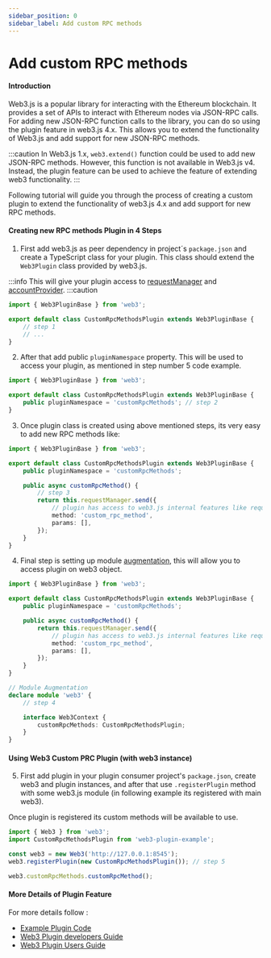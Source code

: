 ```yaml
---
sidebar_position: 0
sidebar_label: Add custom RPC methods
---
```


# Add custom RPC methods

#### Introduction

Web3.js is a popular library for interacting with the Ethereum blockchain. It provides a set of APIs to interact with Ethereum nodes via JSON-RPC calls. For adding new JSON-RPC function calls to the library, you can do so using the plugin feature in web3.js 4.x. This allows you to extend the functionality of Web3.js and add support for new JSON-RPC methods.

:::caution
In Web3.js 1.x, `web3.extend()` function could be used to add new JSON-RPC methods. However, this function is not available in Web3.js v4. Instead, the plugin feature can be used to achieve the feature of extending web3 functionality.
:::

Following tutorial will guide you through the process of creating a custom plugin to extend the functionality of web3.js 4.x and add support for new RPC methods.

#### Creating new RPC methods Plugin in 4 Steps

1. First add web3.js as peer dependency in project´s `package.json` and create a TypeScript class for your plugin. This class should extend the `Web3Plugin` class provided by web3.js.

:::info
This will give your plugin access to [requestManager](/api/web3-core/class/Web3Context#requestManager) and [accountProvider](/api/web3-core/class/Web3Context#accountProvider).
:::caution

```ts
import { Web3PluginBase } from 'web3';

export default class CustomRpcMethodsPlugin extends Web3PluginBase {
	// step 1
	// ...
}
```

2. After that add public `pluginNamespace` property. This will be used to access your plugin, as mentioned in step number 5 code example.

```ts
import { Web3PluginBase } from 'web3';

export default class CustomRpcMethodsPlugin extends Web3PluginBase {
	public pluginNamespace = 'customRpcMethods'; // step 2
}
```

3. Once plugin class is created using above mentioned steps, its very easy to add new RPC methods like:

```ts
import { Web3PluginBase } from 'web3';

export default class CustomRpcMethodsPlugin extends Web3PluginBase {
	public pluginNamespace = 'customRpcMethods';

	public async customRpcMethod() {
		// step 3
		return this.requestManager.send({
			// plugin has access to web3.js internal features like request manager
			method: 'custom_rpc_method',
			params: [],
		});
	}
}
```

4. Final step is setting up module [augmentation](https://www.typescriptlang.org/docs/handbook/declaration-merging.html#module-augmentation), this will allow you to access plugin on web3 object.

```ts
import { Web3PluginBase } from 'web3';

export default class CustomRpcMethodsPlugin extends Web3PluginBase {
	public pluginNamespace = 'customRpcMethods';

	public async customRpcMethod() {
		return this.requestManager.send({
			// plugin has access to web3.js internal features like request manager
			method: 'custom_rpc_method',
			params: [],
		});
	}
}

// Module Augmentation
declare module 'web3' {
	// step 4

	interface Web3Context {
		customRpcMethods: CustomRpcMethodsPlugin;
	}
}
```

#### Using Web3 Custom PRC Plugin (with web3 instance)

5. First add plugin in your plugin consumer project's `package.json`, create web3 and plugin instances, and after that use `.registerPlugin` method with some web3.js module (in following example its registered with main web3).

Once plugin is registered its custom methods will be available to use.

```ts
import { Web3 } from 'web3';
import CustomRpcMethodsPlugin from 'web3-plugin-example';

const web3 = new Web3('http://127.0.0.1:8545');
web3.registerPlugin(new CustomRpcMethodsPlugin()); // step 5

web3.customRpcMethods.customRpcMethod();
```

#### More Details of Plugin Feature

For more details follow :

-   [Example Plugin Code](https://github.com/web3/web3.js/tree/4.x/tools/web3-plugin-example)
-   [Web3 Plugin developers Guide](/guides/web3_plugin_guide/plugin_authors)
-   [Web3 Plugin Users Guide](/guides/web3_plugin_guide/plugin_users)
